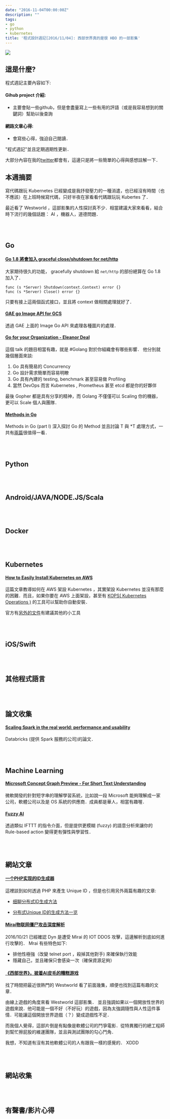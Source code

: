 ```yaml
---
date: "2016-11-04T00:00:00Z"
description: ""
tags:
- go
- python
- kubernetes
title: '程式設計週記[2016/11/04]: 西部世界真的是很 HBO 的一部影集'
---
```


![](http://www.blackcoffeeseries.com/wp-content/uploads/2016/10/WestworldPoster.jpg)


這是什麼?
-----

程式週記主要內容如下:

#### Gihub project 介紹:
- 主要會貼一些github，但是會盡量寫上一些有用的評語（或是我容易想到的關鍵詞）幫助以後查詢

#### 網路文章心得:
- 會寫些心得，強迫自己閱讀．

"程式週記"並且定期週期性更新．

大部分內容在我的[twitter](https://twitter.com/Evan_Lin)都會有，這邊只是將一些簡單的心得與感想註解一下．


本週摘要
-----

寫代碼跟玩 Kubernetes 已經變成是我抒發壓力的一種消遣，也已經沒有時間（也不應該）在上班時候寫代碼，只好半夜在家看看代碼跟玩玩 Kubertes 了．

最近看了 Westworld ，這部影集的人性探討真不少．相當建議大家來看看，結合時下流行的幾個話題： AI ，機器人，道德問題．

<br><br>

Go
-----

#### [Go 1.8 將會加入 graceful close/shutdown for net/http ](https://github.com/golang/go/issues/4674#issuecomment-257161323)

大家期待很久的功能， gracefully shutdown 給 `net/http` 的部份總算在 Go 1.8 加入了．

```
func (s *Server) Shutdown(context.Context) error {}
func (s *Server) Close() error {}
```

只要有接上這兩個函式接口，並且將 context 做相關處理就好了．

#### [GAE go Image API for GCS](http://kaichu.io/2016/10/31/gae-go-image-api/)

透過 GAE 上面的 Image Go API 來處理各種圖片的處理．


#### [Go for your Organization - Eleanor Deal](https://www.youtube.com/watch?list=PLiAILMXD9huEKtg1Lyx0PO6Ki1WaJSyR5&v=woX0NUqt0Ow)

這個 talk 的題目相當有趣，就是 #Golang 對於你組織會有哪些影響． 他分別就幾個層面來談:

1. Go 具有簡易的 Concurrency 
2. Go 設計需求簡單而容易明瞭
3. Go 具有內建的 testing, benchmark 甚至容易做 Profiling
4. 當然 DevOps 而言 Kubernetes , Prometheus 甚至 etcd 都是你的好夥伴

最後 Gopher 都是具有分享的精神，而 Golang 不僅僅可以 Scaling 你的機器，更可以 Scale 個人與團隊．

#### [Methods in Go](https://medium.com/golangspec/methods-in-go-part-i-a4e575dff860#.b5urbmxvi)

Methods in Go (part I) 深入探討 Go 的 Method 並且討論 T 與 *T 處理方式，一共有[兩篇](https://medium.com/golangspec/methods-in-go-part-ii-2b4cc42c5cb6#.yeovkfiqo)很值得一看． 

<br><br>

Python
-----



<br><br>


Android/JAVA/NODE.JS/Scala
-----


<br><br>


Docker
-----


<br><br>

Kubernetes
-----

#### [How to Easily Install Kubernetes on AWS](https://blog.baasil.io/how-to-install-kubernetes-on-aws-d9fbbc04e816#.vot0gslit)

這篇文章教導如何在 AWS 架設 Kubernetes ，其實架設 Kubernetes 並沒有那麼的困難．而且，如果你要在 AWS 上面架設，甚至有 [KOPS( Kubernetes Operations )](https://github.com/kubernetes/kops) 的工具可以幫助你自動安裝．

官方有[另外的文件](http://kubernetes.io/docs/getting-started-guides/aws/)有建議其他的小工具


<br><br>

iOS/Swift
-----


<br><br>

其他程式語言
-----


<br><br>


論文收集
-----

#### [Scaling Spark in the real world: performance and usability](https://blog.acolyer.org/2016/11/04/scaling-spark-in-the-real-world-performance-and-usability/amp/)

Databricks (提供 Spark 服務的公司)的論文．


<br><br>


Machine Learning
-----

#### [ Microsoft Concept Graph Preview - For Short Text Understanding](https://concept.research.microsoft.com/Home/Introduction)

微軟開發的針對短字串的理解學習系統，比如說一段 Microsoft 能夠理解成一家公司，軟體公司以及是 OS  系統的供應商．成員都是華人，相當有趣喔．

#### [Fuzzy AI](https://fuzzy.ai)

透過類似 IFTTT 的指令介面，但是提供更模糊 (fuzzy) 的語意分析來讓你的 Rule-based action 變得更有彈性與學習性．


<br><br>

網站文章
-----

#### [一个PHP实现的ID生成器](http://huoding.com/2016/11/03/552)

這裡談到如何透過 PHP 來產生 Unique ID ，但是也引用另外兩篇有趣的文章:

- [细聊分布式ID生成方法](http://chuansong.me/n/2459549?utm_content=buffera781e&utm_medium=social&utm_source=twitter.com&utm_campaign=buffer)

- [分布式Unique ID的生成方法一览](http://calvin1978.blogcn.com/articles/uuid.html)

#### [Mirai物联网僵尸攻击深度解析](http://www.freebuf.com/articles/terminal/117927.html)

2016/10/21 已經確認 Dyn 是遭受 Mirai 的 IOT DDOS 攻擊，這邊解析到底如何進行攻擊的． Mrai 有些特色如下:

- 排他性極強（改變 telnet port ，殺掉其他對手) 來確保執行效能
- 隱藏自己，並且確保只會感染一次（確保資源足夠）

#### [《西部世界》，披着AI皮毛的糟糕游戏](http://36kr.com/p/5055263.html)

找了時間把最近很熱門的 Westworld 看了前面幾集，順便也找到這篇有趣的文章．

由線上遊戲的角度來看 Westworld 這部影集． 並且強調如果以一個開放性世界的遊戲來說．他可能是一個不好（不好玩）的遊戲，因為太強調隨性與人性這件事情．可能讓這個開放世界遊戲（？）變成遊戲性不足．

而我個人覺得，這部片倒是有點像是軟體公司的鬥爭電影．從特異獨行的總工程師到幫忙擦屁股的維運團隊，並且與測試團隊的勾心鬥角．

我想，不知道有沒有其他軟體公司的人有跟我一樣的感覺的． XDDD


<br><br>


網站收集
-----

<br><br>

有聲書/影片心得
-----


<br><br>

